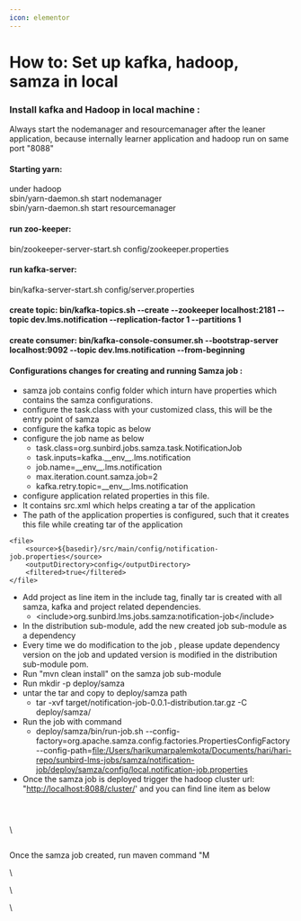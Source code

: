 ```yaml
---
icon: elementor
---
```


# How to: Set up kafka, hadoop, samza in local

### Install kafka and Hadoop in local machine : <a href="#howto-setupkafka-hadoop-samzainlocal-installkafkaandhadoopinlocalmachine" id="howto-setupkafka-hadoop-samzainlocal-installkafkaandhadoopinlocalmachine"></a>

Always start the nodemanager and resourcemanager after the leaner application, because internally learner application and hadoop run on same port "8088"

#### Starting yarn: <a href="#howto-setupkafka-hadoop-samzainlocal-startingyarn" id="howto-setupkafka-hadoop-samzainlocal-startingyarn"></a>

under hadoop\
sbin/yarn-daemon.sh start nodemanager\
sbin/yarn-daemon.sh start resourcemanager

#### run zoo-keeper: <a href="#howto-setupkafka-hadoop-samzainlocal-runzoo-keeper" id="howto-setupkafka-hadoop-samzainlocal-runzoo-keeper"></a>

bin/zookeeper-server-start.sh config/zookeeper.properties

#### run kafka-server: <a href="#howto-setupkafka-hadoop-samzainlocal-runkafka-server" id="howto-setupkafka-hadoop-samzainlocal-runkafka-server"></a>

bin/kafka-server-start.sh config/server.properties

#### create topic: bin/kafka-topics.sh --create --zookeeper localhost:2181 --topic dev.lms.notification  --replication-factor 1 --partitions 1 <a href="#howto-setupkafka-hadoop-samzainlocal-createtopic-bin-kafka-topics.sh-create-zookeeperlocalhost-2181" id="howto-setupkafka-hadoop-samzainlocal-createtopic-bin-kafka-topics.sh-create-zookeeperlocalhost-2181"></a>

#### create consumer: bin/kafka-console-consumer.sh --bootstrap-server localhost:9092 --topic dev.lms.notification --from-beginning <a href="#howto-setupkafka-hadoop-samzainlocal-createconsumer-bin-kafka-console-consumer.sh-bootstrap-serverlo" id="howto-setupkafka-hadoop-samzainlocal-createconsumer-bin-kafka-console-consumer.sh-bootstrap-serverlo"></a>

#### Configurations changes for creating and running Samza job : <a href="#howto-setupkafka-hadoop-samzainlocal-configurationschangesforcreatingandrunningsamzajob" id="howto-setupkafka-hadoop-samzainlocal-configurationschangesforcreatingandrunningsamzajob"></a>

* samza job contains config folder which inturn have properties which contains the samza configurations.
* configure the task.class with your customized class, this will be the entry point of samza
* configure the kafka topic as below
* configure the job name as below&#x20;
  * task.class=org.sunbird.jobs.samza.task.NotificationJob
  * task.inputs=kafka.\_\_env\_\_.lms.notification
  * job.name=\_\_env\_\_.lms.notification
  * max.iteration.count.samza.job=2
  * kafka.retry.topic=\_\_env\_\_.lms.notification
* configure application related properties in this file.
* It contains src.xml which helps creating a tar of the application
* The path of the  application properties is configured, such that it creates this file while creating tar of the application

```
<file>
    <source>${basedir}/src/main/config/notification-job.properties</source>
    <outputDirectory>config</outputDirectory>
    <filtered>true</filtered>
</file>
```

* Add project as line item in the include tag, finally tar is created with all samza, kafka and project related dependencies.
  * \<include>org.sunbird.lms.jobs.samza:notification-job\</include>
* In the distribution sub-module, add the new created job sub-module as a dependency
* Every time we do modification to the job , please update dependency version on the job and updated version is modified in the distribution sub-module pom.
* Run "mvn clean install" on the samza job sub-module
* Run mkdir -p deploy/samza
* untar the tar and copy to deploy/samza path
  * tar -xvf target/notification-job-0.0.1-distribution.tar.gz -C deploy/samza/
* Run the job with command
  * deploy/samza/bin/run-job.sh --config-factory=org.apache.samza.config.factories.PropertiesConfigFactory --config-path=[file:/Users/harikumarpalemkota/Documents/hari/hari-repo/sunbird-lms-jobs/samza/notification-job/deploy/samza/config/local.notification-job.properties](http://file/Users/harikumarpalemkota/Documents/hari/hari-repo/sunbird-lms-jobs/samza/user-cert-merge/deploy/samza/config/local.user-account-merger.properties)
* Once the samza job is deployed trigger the hadoop cluster url: "[http://localhost:8088/cluster/](http://localhost:8088/cluster/)' and you can find line item as below

```



```

\


```
```

Once the samza job created, run maven command "M

\


\


\

